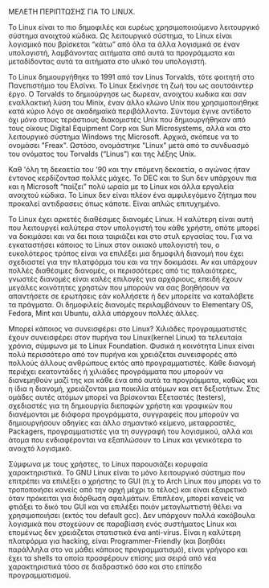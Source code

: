 ΜΕΛΕΤΗ ΠΕΡΙΠΤΩΣΗΣ ΓΙΑ ΤΟ LINUX.

Το Linux είναι το πιο δημοφιλές και ευρέως χρησιμοποιούμενο λειτουργικό σύστημα ανοιχτού κώδικα. Ως λειτουργικό σύστημα,
το Linux είναι λογισμικό που βρίσκεται “κάτω” από όλα τα άλλα λογισμικά σε έναν υπολογιστή, λαμβάνοντας αιτήματα από αυτά
τα προγράμματα και μεταδίδοντας αυτά τα αιτήματα στο υλικό του υπολογιστή.

Το Linux δημιουργήθηκε το 1991 από τον Linus Torvalds, τότε φοιτητή στο Πανεπιστήμιο του Ελσίνκι. Το Linux ξεκίνησε τη ζωή του
ως αουτσάιντερ έργο. Ο Torvalds το δημιούργησε ως δωρεαν, ανοιχτου κωδικα και σαν εναλλακτική λύση του Minix, έναν άλλο κλώνο 
Unix που χρησιμοποιήθηκε κατά κύριο λόγο σε ακαδημαϊκά περιβάλλοντα. Σύντομα έγινε αντίδοτο όχι μόνο στους τεράστιους διακομιστές Unix
που δημιουργήθηκαν από τους οίκους Digital Equipment Corp και Sun Microsystems, αλλά και στο λειτουργικό σύστημα Windows της Microsoft.
Αρχικά, σκόπευε να το ονομάσει "Freax". Ωστόσο,  ονομάστηκε "Linux" μετά από το συνδυασμό του ονόματος του Torvalds (“Linus”) και της
λέξης Unix.

Καθ 'όλη τη δεκαετία του '90 και την επόμενη δεκαετία, ο αγώνας ήταν έντονος  κερδίζοντασ πολλές μάχες. Το DEC και το Sun δεν υπάρχουν πια
και η Microsoft “παίζει” πολύ ωραία με το Linux και άλλα εργαλεία ανοιχτού κώδικα. Το Linux δεν είναι πλέον ένα αμφιλεγόμενο ζήτημα που
προκαλεί αντιδρασεις όπως κάποτε. Είναι απλώς επιτυχημένο.

Το Linux έχει αρκετές διαθέσιμες διανομές Linux. Η καλύτερη είναι αυτή που λειτουργεί καλύτερα στον υπολογιστή του κάθε χρήστη,
οπότε μπορεί να δοκιμάσει και να δει ποια ταιριάζει και στο στυλ εργασίας του. Για να εγκαταστήσει κάποιος το Linux στον οικιακό 
υπολογιστή του, ο ευκολότερος τρόπος είναι να επιλέξει μια  δημοφιλή διανομή που έχει σχεδιαστεί για την πλατφόρμα του και να την
δοκιμάσει. Αν και υπάρχουν πολλές διαθέσιμες διανομές, οι περισσότερες από τις παλαιότερες, γνωστές διανομές είναι καλές επιλογές
για αρχάριους, επειδή έχουν μεγάλες κοινότητες χρηστών που μπορούν να σας βοηθήσουν να απαντήσετε σε ερωτήσεις εάν κολλήσετε ή δεν
μπορείτε να καταλάβετε τα πράγματα. Οι δημοφιλείς διανομές περιλαμβάνουν το Elementary OS, Fedora, Mint και Ubuntu, αλλά υπάρχουν
πολλές άλλες.

Μπορεί κάποιος να συνεισφέρει στο Linux? Χιλιάδες προγραμματιστές έχουν συνεισφέρει στον πυρήνα του Linux(kernel Linux) τα τελευταία
χρόνια, σύμφωνα με το Linux Foundation. Φυσικά η κοινότητα Linux είναι πολύ περισσότερο από τον πυρήνα και χρειάζεται συνεισφορές από
πολλούς άλλους ανθρώπους εκτός από προγραμματιστές. Κάθε διανομή περιέχει εκατοντάδες ή χιλιάδες προγράμματα που μπορούν να διανεμηθούν
μαζί της και κάθε ένα από αυτά τα προγράμματα, καθώς και η ίδια η διανομή, χρειάζονται μια ποικιλία ατόμων και σετ δεξιοτήτων. 
Στις ομάδες αυτές ατόμων μπορεί να βρίσκονται Εξεταστές (testers), σχεδιαστές για τη δημιουργία διεπαφών χρήστη και γραφικών που 
διανέμονται με διάφορα προγράμματα, συγγραφείς που μπορούν να δημιουργήσουν οδηγίες και άλλο σημαντικό κείμενο,  μεταφραστές, Packagers,
προγραμματιστές για τη συγγραφή του λογισμικού, αλλά και άτομα που ενδιαφέρονται να εξαπλώσουν το Linux και γενικότερα το ανοιχτό λογισμικό.


Σύμφωνα με τους χρήστες, το Linux παρουσιάζει κορυφαία χαρακτηριστικά. Το GNU Linux είναι το μόνο λειτουργικό σύστημα που επιτρέπει να
επιλέξει ο χρήστης το GUI (π.χ το Arch Linux που μπορει να το τροποποιήσει κανείς από την αρχή μέχρι το τέλος) και είναι εξαιρετικό
όταν πρόκειται για διόρθωση σφαλμάτων. Επιπλέον, μπορεί κανείς να φτιάξει το δικό του GUI και να επιλέξει ποιόν μεταγλωττιστή θέλει
να χρησιμοποιήσει (εκτός του default gcc). Δεν υπάρχουν πολλά κακόβουλα λογισμικά που στοχεύουν σε παραβίαση ενός συστήματος Linux και 
επομένως δεν χρειάζεται στατιστικά ένα anti-virus. Eίναι η καλύτερη πλατφόρμα για hacking, είναι Programmer-Friendly (και βοηθάει παράλληλα
στο να μάθει κάποιος προγραμματισμό), είναι γρήγορο και έχει τα shells τα οποία προσφέρουν επίσης μια σειρά από νέα χαρακτηριστικά τόσο
σε διαδραστικό όσο και στο επίπεδο προγραμματισμού.
